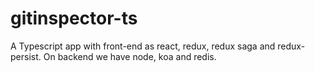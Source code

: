 # gitinspector-ts
A Typescript app with front-end as react, redux, redux saga and redux-persist. On backend we have node, koa and redis.

